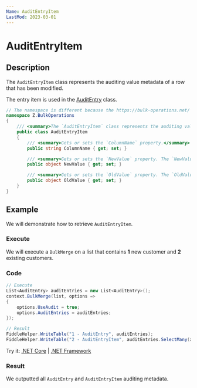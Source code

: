 ```yaml
---
Name: AuditEntryItem
LastMod: 2023-03-01
---
```


# AuditEntryItem

## Description

The `AuditEntryItem` class represents the auditing value metadata of a row that has been modified.

The entry item is used in the [AuditEntry](audit-entry.md) class.

```csharp
// The namespace is different because the https://bulk-operations.net/ library is used under the hood.
namespace Z.BulkOperations
{
    /// <summary>The `AuditEntryItem` class represents the auditing value metadata of a row that has been modified. The entry item is used in the [AuditEntry](audit-entry.md) class.</summary>
    public class AuditEntryItem
    {
        /// <summary>Gets or sets the `ColumnName` property.</summary>
        public string ColumnName { get; set; }

        /// <summary>Gets or sets the `NewValue` property. The `NewValue` is the actual value after an insert or an update operation is executed.</summary>
        public object NewValue { get; set; }

        /// <summary>Gets or sets the `OldValue` property. The `OldValue` is the previous value before an update or a delete operation is executed.</summary>
        public object OldValue { get; set; }
    }
}
```

## Example

We will demonstrate how to retrieve `AuditEntryItem`.

### Execute

We will execute a `BulkMerge` on a list that contains **1** new customer and **2** existing customers.

### Code

```csharp
// Execute
List<AuditEntry> auditEntries = new List<AuditEntry>();
context.BulkMerge(list, options =>
{
    options.UseAudit = true;
    options.AuditEntries = auditEntries;
});

// Result
FiddleHelper.WriteTable("1 - AuditEntry", auditEntries);
FiddleHelper.WriteTable("2 - AuditEntryItem", auditEntries.SelectMany(x => x.Values));
```

Try it: [.NET Core](https://dotnetfiddle.net/) | [.NET Framework](https://dotnetfiddle.net/)

### Result

We outputted all `AuditEntry` and `AuditEntryItem` auditing metadata.
